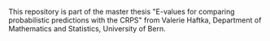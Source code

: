 This repository is part of the master thesis "E-values for comparing probabilistic predictions with the CRPS" from Valerie Haftka, Department of Mathematics and Statistics, University of Bern.
